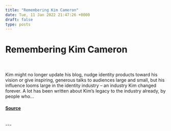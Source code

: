 ```yaml
---
title: "Remembering Kim Cameron"
date: Tue, 11 Jan 2022 21:47:26 +0000
draft: false
type: posts
---
```

# Remembering Kim Cameron

<br/>

<br/>
Kim might no longer update his blog, nudge identity products toward his vision or give inspiring, generous talks to audiences large and small, but his influence looms large in the identity industry – an industry Kim changed forever. A lot has been written about Kim’s legacy to the industry already, by people who...

#### [Source](https://www.cloudidentity.com/blog/2022/01/11/remembering-kim-cameron/)

<br/>
---
